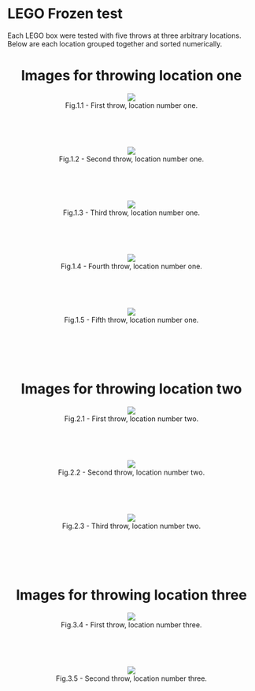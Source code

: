<h1>LEGO Frozen test</h1>
Each LEGO box were tested with five throws at three arbitrary locations.
Below are each location grouped together and sorted numerically.

<div align="center">
<h1> Images for throwing location one </h1>

<div style="padding-bottom: 25px;">
<img src="position1/BOX_3_POS_1_1.png"/>
<br />
 <figcaption>Fig.1.1 - First throw, location number one.</figcaption>
<br /> <br /> <br />
</div>

<div style="padding-bottom: 25px;">
<img src="position1/BOX_3_POS_1_2.png"/>
<br />
 <figcaption>Fig.1.2 - Second throw, location number one.</figcaption>
<br /> <br /> <br />
</div>

<div style="padding-bottom: 25px;">
<img src="position1/BOX_3_POS_1_3.png"/>
<br />
 <figcaption>Fig.1.3 - Third throw, location number one.</figcaption>
<br /> <br /> <br />
</div>

<div style="padding-bottom: 25px;">
<img src="position1/BOX_3_POS_1_4.png"/>
<br />
 <figcaption>Fig.1.4 - Fourth throw, location number one.</figcaption>
<br /> <br /> <br />
</div>

<div style="padding-bottom: 25px;">
<img src="position1/BOX_3_POS_1_5.png"/>
<br />
 <figcaption>Fig.1.5 - Fifth throw, location number one.</figcaption>
<br /> <br /> <br />
</div>



<div align="center">

<h1> Images for throwing location two </h1>

<div style="padding-bottom: 25px;">
<img src="position2/BOX_3_POS_2_1.png"/>
<br />
 <figcaption>Fig.2.1 - First throw, location number two.</figcaption>
<br /> <br /> <br />
</div>

<div style="padding-bottom: 25px;">
<img src="position2/BOX_3_POS_2_2.png"/>
<br />
 <figcaption>Fig.2.2 - Second throw, location number two.</figcaption>
<br /> <br /> <br />
</div>

<div style="padding-bottom: 25px;">
<img src="position2/BOX_3_POS_2_3.png"/>
<br />
 <figcaption>Fig.2.3 - Third throw, location number two.</figcaption>
<br /> <br /> <br />
</div>


<div align="center">

<h1> Images for throwing location three </h1>


<div style="padding-bottom: 25px;">
<img src="position3/BOX_3_POS_3_4.png"/>
<br />
 <figcaption>Fig.3.4 - First throw, location number three.</figcaption>
<br /> <br /> <br />
</div>

<div style="padding-bottom: 25px;">
<img src="position3/BOX_3_POS_3_5.png"/>
<br />
 <figcaption>Fig.3.5 - Second throw, location number three.</figcaption>
<br /> <br /> <br />
</div>
